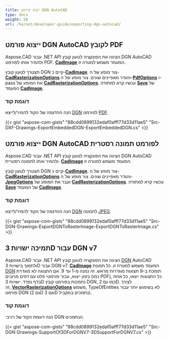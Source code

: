 ```yaml
---
title: ייצוא פורמט DGN AutoCAD
type: docs
weight: 50
url: /he/net/developer-guide/exporting-dgn-autocad/
---
```


## **ייצוא פורמט DGN AutoCAD לקובץ PDF**

Aspose.CAD עבור .NET API הציגה את הפונקציה לטעון קובץ DGN AutoCAD ולהמיר אותו לפורמט PDF. [**CadImage**](https://reference.aspose.com/cad/net/aspose.cad.fileformats.cad/cadimage) המעמד משמש למטרה זו.

תצטרך לטעון קובץ DGN קיים כ-[**CadImage**](https://reference.aspose.com/cad/net/aspose.cad.fileformats.cad/cadimage). צור מופע של ה-[**CadRasterizationOptions**](https://reference.aspose.com/cad/net/aspose.cad.imageoptions/cadrasterizationoptions) והגדר מאפיינים שונים. צור מופע של ה-[**PdfOptions**](https://reference.aspose.com/cad/net/aspose.cad.imageoptions/pdfoptions) ו-pass את המופע של [**CadRasterizationOptions**](https://reference.aspose.com/cad/net/aspose.cad.imageoptions/cadrasterizationoptions). עכשיו קרא למתודה [**Save**](https://reference.aspose.com/cad/net/aspose.cad/image/methods/save/index) של המעמד [**CadImage**](https://reference.aspose.com/cad/net/aspose.cad.fileformats.cad/cadimage).

### דוגמת קוד

הנה ההדגמה של הקוד להמיר/לייצא [DGN](https://docs.fileformat.com/cad/dgn/) לפורמט [PDF](https://docs.fileformat.com/pdf/).

{{< gist "aspose-com-gists" "88cdd0899132edaf0afff77d33d11ae5" "Src-DXF-Drawings-ExportEmbeddedDGN-ExportEmbeddedDGN.cs" >}}

## **ייצוא פורמט DGN AutoCAD לפורמט תמונה רסטרית**

Aspose.CAD עבור .NET API הציגה את הפונקציה לטעון קובץ DGN AutoCAD ולהמיר אותו לתמונה רסטרית. [**CadImage**](https://reference.aspose.com/cad/net/aspose.cad.fileformats.cad/cadimage) המעמד משמש למטרה זו.

תצטרך לטעון קובץ DGN קיים כ-[**CadImage**](https://reference.aspose.com/cad/net/aspose.cad.fileformats.cad/cadimage). צור מופע של ה-[**CadRasterizationOptions**](https://reference.aspose.com/cad/net/aspose.cad.imageoptions/cadrasterizationoptions) והגדר מאפיינים שונים. צור מופע של ה-[**JpegOptions**](https://reference.aspose.com/cad/net/aspose.cad.imageoptions/jpegoptions) ועבר את המופע של [**CadRasterizationOptions**](https://reference.aspose.com/cad/net/aspose.cad.imageoptions/cadrasterizationoptions). עכשיו קרא למתודה [**Save**](https://reference.aspose.com/cad/net/aspose.cad/image/methods/save/index) של המעמד [**CadImage**](https://reference.aspose.com/cad/net/aspose.cad.fileformats.cad/cadimage).

### דוגמת קוד

הנה ההדגמה של הקוד להמיר/לייצא [DGN](https://docs.fileformat.com/cad/dgn/) לתמונה [JPEG](https://docs.fileformat.com/image/jpeg/).

{{< gist "aspose-com-gists" "88cdd0899132edaf0afff77d33d11ae5" "Src-DGN-Drawings-ExportDGNToRasterImage-ExportDGNToRasterImage.cs" >}}

## **תמיכה ישויות 3D עבור DGN v7**

Aspose.CAD עבור .NET API הציגה את הפונקציה לטעון קובץ [DGN](https://docs.fileformat.com/cad/dgn/) AutoCAD ולתמוך בישויות 3D עבור DGN v7. [**CadImage**](https://reference.aspose.com/cad/net/aspose.cad.fileformats.cad/cadimage) המעמד משמש למטרה זו. כל תמונת [DGN](https://docs.fileformat.com/cad/dgn/) תומכת ב-9 תצוגות מוגדרות מראש. זה נמנה מ-1 עד 9. אם התצוגה לא מוגדרת בזמן ייצוא, עבור פורמטי פלט עם דפים מרובים (כמו PDF), כל התצוגות ייצאו, כל אחת בדף נפרד. ישויות 3D נתמכות בפורמט קובץ DGN, כמו גם 2D. לצורך זה, [**VectorRasterizationOptions**](https://reference.aspose.com/cad/net/aspose.cad.imageoptions/vectorrasterizationoptions) משמש, TypeOfEntities לא בשימוש יותר עבור פורמט DGN (גם 2D וגם 3D נתמכים במקביל).

### דוגמת קוד

הנה דוגמת הקוד של רכיבי DGN הנתמכים.
  
{{< gist "aspose-com-gists" "88cdd0899132edaf0afff77d33d11ae5" "Src-DGN-Drawings-SupportOf3DForDGNV7-3DSupportForDGNV7.cs" >}}
